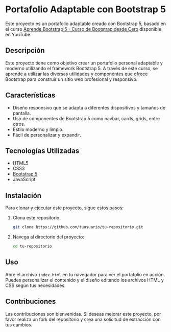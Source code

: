 # Portafolio Adaptable con Bootstrap 5

Este proyecto es un portafolio adaptable creado con Bootstrap 5, basado en el curso [Aprende Bootstrap 5 - Curso de Bootstrap desde Cero](https://www.youtube.com/watch?v=QCw0L6FupQ0) disponible en YouTube.

## Descripción

Este proyecto tiene como objetivo crear un portafolio personal adaptable y moderno utilizando el framework Bootstrap 5. A través de este curso, se aprende a utilizar las diversas utilidades y componentes que ofrece Bootstrap para construir un sitio web profesional y responsivo.

## Características

- Diseño responsivo que se adapta a diferentes dispositivos y tamaños de pantalla.
- Uso de componentes de Bootstrap 5 como navbar, cards, grids, entre otros.
- Estilo moderno y limpio.
- Fácil de personalizar y expandir.

## Tecnologías Utilizadas

- HTML5
- CSS3
- [Bootstrap 5](https://getbootstrap.com/)
- JavaScript

## Instalación

Para clonar y ejecutar este proyecto, sigue estos pasos:

1. Clona este repositorio:

   ```bash
   git clone https://github.com/tuusuario/tu-repositorio.git
   ```

2. Navega al directorio del proyecto:
   ```bash
   cd tu-repositorio
   ```

## Uso

Abre el archivo `index.html` en tu navegador para ver el portafolio en acción. Puedes personalizar el contenido y el diseño editando los archivos HTML y CSS según tus necesidades.

## Contribuciones

Las contribuciones son bienvenidas. Si deseas mejorar este proyecto, por favor realiza un fork del repositorio y crea una solicitud de extracción con tus cambios.

```

```

```

```
